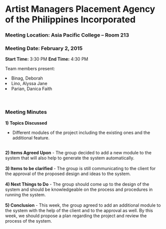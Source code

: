 # Artist Managers Placement Agency of the Philippines Incorporated #


### Meeting Location: Asia Pacific College – Room 213 ###
### Meeting Date: February 2, 2015 ###
**Start Time:** 3:30 PM
**End Time:** 4:30 PM

Team members present:
<li>Binag, Deborah<br>
<li>Lino, Alyssa Jane<br>
<li>Parian, Danica Faith<br>
<br>
<br>
<h3>Meeting Minutes</h3>

<b>1)	Topics Discussed</b>
-	Different modules of the project including the existing ones and the additional feature.<br>
<br>
<b>2)	Items Agreed Upon</b>
-	The group decided to add a new module to the system that will also help to generate the system automatically.<br>
<br>
<b>3)	Items to be clarified</b>
-	The group is still communicating to the client for the approval of the proposed design and ideas to the system.<br>
<br>
<b>4)	Next Things to Do</b>
-	The group should come up to the design of the system and should be knowledgeable on the process and procedures in running the system.<br>
<br>
<b>5)	Conclusion</b>
-	This week, the group agreed to add an additional module to the system with the help of the client and to the approval as well. By this week, we should propose a plan regarding the project and review the process of the system.
